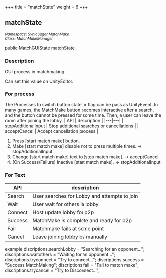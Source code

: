+++
title = "matchState"
weight = 6
+++
## matchState
<small>*Namespace: SynicSugar.MatchMake* <br>
*Class: MatchMakeManager* </small>

public MatchGUIState matchState

### Description
GUI process in matchmaking.

Can set this value on UnityEditor.


### For process
The Processes to switch button state or flag can be pass as UnityEvent.
In many games, the MatchMake button becomes interactive after a search, and the button cannot be pressed for some time. Then, a user can leave the room after joining the lobby.
| API | description |
|---|---|
| stopAdditionalInput | Stop additional searches or cancellations |
| acceptCancel | Accept cancellation process |

1. Press [start match make] button.
2. Make [start match make] disable not to press multiple times. -> stopAdditionalInput
3. Change [start match make] text to [stop match make]. -> acceptCancel
4. (On Success/Failure) Inactive [start match make]. -> stopAdditionalInput
   
### For Text

| API | description |
|---|---|
| Search | User searches for Lobby and attempts to join |
| Wait | User wait for others in lobby |
| Connect | Host update lobby for p2p  |
| Success | MatchMake is complete and ready for p2p |
| Fail | Matchmake fails at some point |
| Cancel | Leave joining lobby by manually |

example
discriptions.searchLobby = "Searching for an opponent...";
discriptions.waitothers = "Waiting for an opponent...";
discriptions.tryconnect = "Try to connect...";
discriptions.success = "Success MatchMaking";
discriptions.fail = "Fail to match make";
discriptions.trycancel = "Try to Disconnect...";

